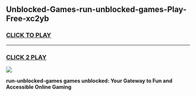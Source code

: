 
## Unblocked-Games-run-unblocked-games-Play-Free-xc2yb
<h3>
<a href="https://premium76.site?title=run-unblocked-games&ref=19M">CLICK TO PLAY</a></h3>
<hr>

<h3>
<a href="https://premium76.site?title=run-unblocked-games&ref=19M">CLICK 2 PLAY</a>
  
</h3>

<a href="https://premium76.site?title=run-unblocked-games&ref=19M"><img src="https://clearcache.store/games.png"></a>


**run-unblocked-games games unblocked: Your Gateway to Fun and Accessible Online Gaming**
